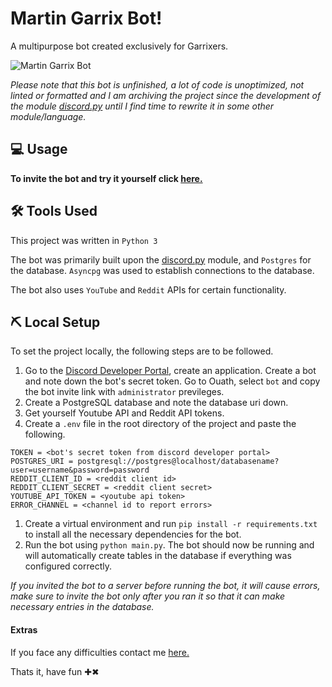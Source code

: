 # Martin Garrix Bot!

A multipurpose bot created exclusively for Garrixers.

![Martin Garrix Bot](https://cdn.discordapp.com/avatars/799613778052382720/28de7ee4e8cc26956e4bf45ecb730b79.webp?size=256 "Martin Garrix Bot")

_Please note that this bot is unfinished, a lot of code is unoptimized, not linted or formatted and I am archiving the project since the development of the module [discord.py](https://github.com/Rapptz/discord.py)  until I find time to rewrite it in some other module/language._

## 💻 Usage
**To invite the bot and try it yourself click [here.](https://milindm.me/bot-invite)**

## ️️🛠️ Tools Used

This project was written in `Python 3`

The bot was primarily built upon the [discord.py](https://github.com/Rapptz/discord.py) module, and `Postgres` for the database. `Asyncpg` was used to establish connections to the database.

The bot also uses `YouTube` and `Reddit` APIs for certain functionality.

## ⛏️  Local Setup

To set the project locally, the following steps are to be followed.
1. Go to the [Discord Developer Portal](https://discord.com/developers/applications), create an application. Create a bot and note down the bot's secret token. Go to Ouath, select `bot` and copy the bot invite link with `administrator` previleges.
1. Create a PostgreSQL database and note the database uri down. 
1. Get yourself Youtube API and Reddit API tokens.
1. Create a `.env` file in the root directory of the project and paste the following.
```
TOKEN = <bot's secret token from discord developer portal>
POSTGRES_URI = postgresql://postgres@localhost/databasename?user=username&password=password
REDDIT_CLIENT_ID = <reddit client id>
REDDIT_CLIENT_SECRET = <reddit client secret>
YOUTUBE_API_TOKEN = <youtube api token>
ERROR_CHANNEL = <channel id to report errors>
```
1. Create a virtual environment and run `pip install -r requirements.txt` to install all the necessary dependencies for the bot.
1. Run the bot using `python main.py`. The bot should now be running and will automatically create tables in the database if everything was configured correctly.


*If you invited the bot to a server before running the bot, it will cause errors, make sure to invite the bot only after you ran it so that it can make necessary entries in the database.*

#### Extras
If you face any difficulties contact me [here.](https://milindm.me/contact/)

Thats it, have fun ✚✖
